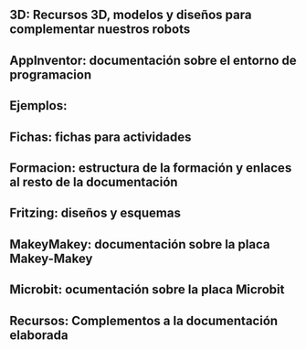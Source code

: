 ## 3D: Recursos 3D, modelos y diseños para complementar nuestros robots

## AppInventor: documentación sobre el entorno de programacion 

## Ejemplos:

## Fichas: fichas para actividades

## Formacion: estructura de la formación y enlaces al resto de la documentación

## Fritzing: diseños y esquemas

## MakeyMakey: documentación sobre la placa Makey-Makey

## Microbit: ocumentación sobre la placa Microbit

## Recursos: Complementos a la documentación elaborada

